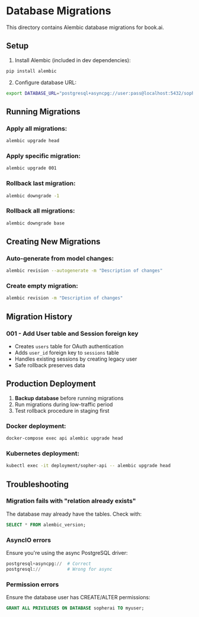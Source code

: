 # Database Migrations

This directory contains Alembic database migrations for book.ai.

## Setup

1. Install Alembic (included in dev dependencies):
```bash
pip install alembic
```

2. Configure database URL:
```bash
export DATABASE_URL="postgresql+asyncpg://user:pass@localhost:5432/sopherai"
```

## Running Migrations

### Apply all migrations:
```bash
alembic upgrade head
```

### Apply specific migration:
```bash
alembic upgrade 001
```

### Rollback last migration:
```bash
alembic downgrade -1
```

### Rollback all migrations:
```bash
alembic downgrade base
```

## Creating New Migrations

### Auto-generate from model changes:
```bash
alembic revision --autogenerate -m "Description of changes"
```

### Create empty migration:
```bash
alembic revision -m "Description of changes"
```

## Migration History

### 001 - Add User table and Session foreign key
- Creates `users` table for OAuth authentication
- Adds `user_id` foreign key to `sessions` table
- Handles existing sessions by creating legacy user
- Safe rollback preserves data

## Production Deployment

1. **Backup database** before running migrations
2. Run migrations during low-traffic period
3. Test rollback procedure in staging first

### Docker deployment:
```bash
docker-compose exec api alembic upgrade head
```

### Kubernetes deployment:
```bash
kubectl exec -it deployment/sopher-api -- alembic upgrade head
```

## Troubleshooting

### Migration fails with "relation already exists"
The database may already have the tables. Check with:
```sql
SELECT * FROM alembic_version;
```

### AsyncIO errors
Ensure you're using the async PostgreSQL driver:
```python
postgresql+asyncpg://  # Correct
postgresql://          # Wrong for async
```

### Permission errors
Ensure the database user has CREATE/ALTER permissions:
```sql
GRANT ALL PRIVILEGES ON DATABASE sopherai TO myuser;
```
